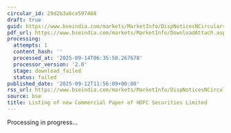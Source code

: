 ```yaml
---
circular_id: 29d2b3a6ce597468
draft: true
guid: https://www.bseindia.com/markets/MarketInfo/DispNoticesNCirculars.aspx?Noticeid={CFAD6BA7-E1A1-4FC3-BA64-01DCC0752834}&noticeno=20250912-73&dt=09/12/2025&icount=73&totcount=103&flag=0
pdf_url: https://www.bseindia.com/markets/MarketInfo/DownloadAttach.aspx?id=20250912-73&attachedId=
processing:
  attempts: 1
  content_hash: ''
  processed_at: '2025-09-14T06:35:50.267678'
  processor_version: '2.0'
  stage: download_failed
  status: failed
published_date: '2025-09-12T11:56:09+00:00'
rss_url: https://www.bseindia.com/markets/MarketInfo/DispNoticesNCirculars.aspx?Noticeid={CFAD6BA7-E1A1-4FC3-BA64-01DCC0752834}&noticeno=20250912-73&dt=09/12/2025&icount=73&totcount=103&flag=0
source: bse
title: Listing of new Commercial Paper of HDFC Securities Limited
---
```


Processing in progress...